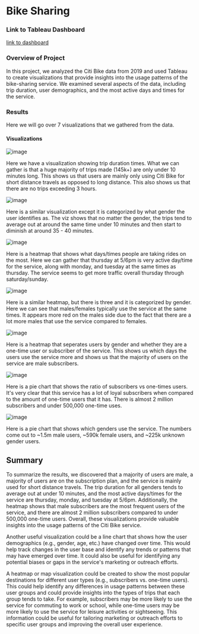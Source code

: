 # Bike Sharing

### Link to Tableau Dashboard
[link to dashboard](https://public.tableau.com/app/profile/julian.diaz3750/viz/CitiBikeData_16777270024310/Story1?publish=yes)

### Overview of Project

  In this project, we analyzed the Citi Bike data from 2019 and used Tableau to create visualizations that provide insights into the usage patterns of the bike-sharing service. We examined several aspects of the data, including trip duration, user demographics, and the most active days and times for the service.
  
### Results

  Here we will go over 7 visualizations that we gathered from the data.
  
#### Visualizations

![image](tripdur.png)

Here we have a visualization showing trip duration times. What we can gather is that a huge majority of trips made (145k+) are only under 10 minutes long. This shows us that users are mainly only using Citi Bike for short distance travels as opposed to long distance. This also shows us that there are no trips exceeding 3 hours.

![image](tripdurgender.png)

Here is a similar visualization except it is categorized by what gender the user identifies as. The viz shows that no matter the gender, the trips tend to average out at around the same time under 10 minutes and then start to diminish at around 35 - 40 minutes.

![image](heatmap.png)

Here is a heatmap that shows what days/times people are taking rides on the most. Here we can gather that thursday at 5/6pm is very active day/time for the service, along with monday, and tuesday at the same times as thursday. The service seems to get more traffic overall thursday through saturday/sunday.

![image](heatmapgender.png)

Here is a similar heatmap, but there is three and it is categorized by gender. Here we can see that males/females typically use the service at the same times. It appears more red on the males side due to the fact that there are a lot more males that use the service compared to females.

![image](subheatmap.png)

Here is a heatmap that seperates users by gender and whether they are a one-time user or subscriber of the service. This shows us which days the users use the service more and shows us that the majority of users on the service are male subscribers.

![image](cussub.png)

Here is a pie chart that shows the ratio of subscribers vs one-times users. It's very clear that this service has a lot of loyal subscribers when compared to the amount of one-time users that it has. There is almost 2 million subscribers and under 500,000 one-time uses.

![image](genders.png)

Here is a pie chart that shows which genders use the service. The numbers come out to ~1.5m male users, ~590k female users, and ~225k unknown gender users.

## Summary 

To summarize the results, we discovered that a majority of users are male, a majority of users are on the subscription plan, and the service is mainly used for short distance travels. The trip duration for all genders tends to average out at under 10 minutes, and the most active days/times for the service are thursday, monday, and tuesday at 5/6pm. Additionally, the heatmap shows that male subscribers are the most frequent users of the service, and there are almost 2 million subscribers compared to under 500,000 one-time users. Overall, these visualizations provide valuable insights into the usage patterns of the Citi Bike service.

Another useful visualization could be a line chart that shows how the user demographics (e.g., gender, age, etc.) have changed over time. This would help track changes in the user base and identify any trends or patterns that may have emerged over time. It could also be useful for identifying any potential biases or gaps in the service's marketing or outreach efforts.

A heatmap or map visualization could be created to show the most popular destinations for different user types (e.g., subscribers vs. one-time users). This could help identify any differences in usage patterns between these user groups and could provide insights into the types of trips that each group tends to take. For example, subscribers may be more likely to use the service for commuting to work or school, while one-time users may be more likely to use the service for leisure activities or sightseeing. This information could be useful for tailoring marketing or outreach efforts to specific user groups and improving the overall user experience.
